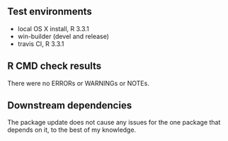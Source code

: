 ## Test environments
* local OS X install, R 3.3.1
* win-builder (devel and release)
* travis CI, R 3.3.1

## R CMD check results
There were no ERRORs or WARNINGs or NOTEs. 

## Downstream dependencies
The package update does not cause any issues for the one package that depends on it, to the best of my knowledge. 


